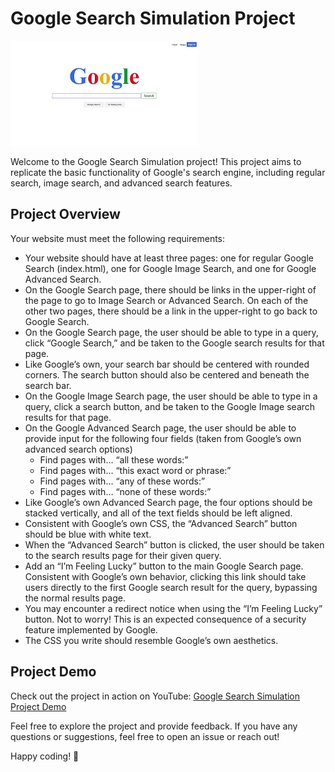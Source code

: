 # Google Search Simulation Project

![Google Search Simulation](img/google.png)

Welcome to the Google Search Simulation project! This project aims to replicate the basic functionality of Google's search engine, including regular search, image search, and advanced search features.

## Project Overview

Your website must meet the following requirements:

- Your website should have at least three pages: one for regular Google Search (index.html), one for Google Image Search, and one for Google Advanced Search.
- On the Google Search page, there should be links in the upper-right of the page to go to Image Search or Advanced Search. On each of the other two pages, there should be a link in the upper-right to go back to Google Search.
- On the Google Search page, the user should be able to type in a query, click “Google Search,” and be taken to the Google search results for that page.
- Like Google’s own, your search bar should be centered with rounded corners. The search button should also be centered and beneath the search bar.
- On the Google Image Search page, the user should be able to type in a query, click a search button, and be taken to the Google Image search results for that page.
- On the Google Advanced Search page, the user should be able to provide input for the following four fields (taken from Google’s own advanced search options)
  - Find pages with… “all these words:”
  - Find pages with… “this exact word or phrase:”
  - Find pages with… “any of these words:”
  - Find pages with… “none of these words:”
- Like Google’s own Advanced Search page, the four options should be stacked vertically, and all of the text fields should be left aligned.
- Consistent with Google’s own CSS, the “Advanced Search” button should be blue with white text.
- When the “Advanced Search” button is clicked, the user should be taken to the search results page for their given query.
- Add an “I’m Feeling Lucky” button to the main Google Search page. Consistent with Google’s own behavior, clicking this link should take users directly to the first Google search result for the query, bypassing the normal results page.
- You may encounter a redirect notice when using the “I’m Feeling Lucky” button. Not to worry! This is an expected consequence of a security feature implemented by Google.
- The CSS you write should resemble Google’s own aesthetics.

## Project Demo

Check out the project in action on YouTube: [Google Search Simulation Project Demo](https://youtu.be/p3zVO2WFjZE)

Feel free to explore the project and provide feedback. If you have any questions or suggestions, feel free to open an issue or reach out!

Happy coding! 🚀
